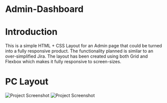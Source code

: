 # Admin-Dashboard

# Introduction
This is a simple HTML + CSS Layout for an Admin page that could be turned into a fully responsive product. The functionality planned is similar to an over-simplified Jira. The layout has been created using both Grid and Flexbox which makes it fully responsive to screen-sizes. 

# PC Layout
![Project Screenshot](https://deanwagner.github.io/dashboard/img/dashboard-pc-light.png) ![Project Screenshot](https://deanwagner.github.io/dashboard/img/dashboard-pc-dark.png)
